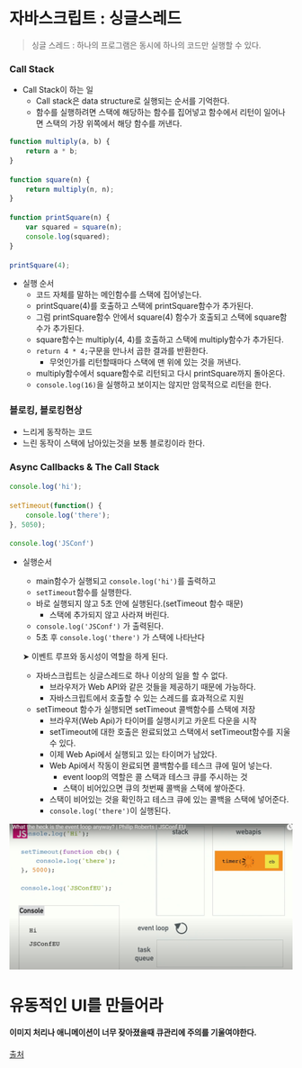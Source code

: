 # 자바스크립트 : 싱글스레드

> 싱글 스레드 : 하나의 프로그램은 동시에 하나의 코드만 실행할 수 있다.



### Call Stack

- Call Stack이 하는 일
  - Call stack은 data structure로 실행되는 순서를 기억한다.
  - 함수를 실행하려면 스택에 해당하는 함수를 집어넣고 함수에서 리턴이 일어나면 스택의 가장 위쪽에서 해당 함수를 꺼낸다.

```javascript
function multiply(a, b) {
    return a * b;
}

function square(n) {
    return multiply(n, n);
}

function printSquare(n) {
    var squared = square(n);
    console.log(squared);
}

printSquare(4);
```

- 실행 순서
  - 코드 자체를 말하는 메인함수를 스택에 집어넣는다.
  - printSquare(4)를 호출하고 스택에 printSquare함수가 추가된다.
  - 그럼 printSquare함수 안에서 square(4) 함수가 호출되고 스택에 square함수가 추가된다.
  - square함수는 multiply(4, 4)를 호출하고 스택에 multiply함수가 추가된다.
  - `return 4 * 4;`구문을 만나서 곱한 결과를 반환한다.
    - 무엇인가를 리턴할때마다 스택에 맨 위에 있는 것을 꺼낸다.
  - multiply함수에서 square함수로 리턴되고 다시 printSquare까지 돌아온다.
  - `console.log(16)`을 실행하고 보이지는 않지만 암묵적으로 리턴을 한다.



### 블로킹, 블로킹현상

- 느리게 동작하는 코드
- 느린 동작이 스택에 남아있는것을 보통 블로킹이라 한다.



### Async Callbacks & The Call Stack

```javascript
console.log('hi');

setTimeout(function() {
    console.log('there');
}, 5050);

console.log('JSConf')
```

- 실행순서

  - main함수가 실행되고 `console.log('hi')`를 출력하고
  - `setTimeout`함수를 실행한다.
  - 바로 실행되지 않고 5초 안에 실행된다.(setTimeout 함수 때문)
    - 스택에 추가되지 않고 사라져 버린다.
  - `console.log('JSConf')` 가 출력된다.
  - 5초 후 `console.log('there')` 가 스택에 나타난다

  

  &#10148; 이벤트 루프와 동시성이 역할을 하게 된다.

  - 자바스크립트는 싱글스레드로 하나 이상의 일을 할 수 없다.
    - 브라우저가 Web API와 같은 것들을 제공하기 때문에 가능하다.
    - 자바스크립트에서 호출할 수 있는 스레드를 효과적으로 지원
  - setTimeout 함수가 실행되면 setTimeout 콜백함수를 스택에 저장
    - 브라우저(Web Api)가 타이머를 실행시키고 카운트 다운을 시작
    - setTimeout에 대한 호출은 완료되었고 스택에서 setTimeout함수를 지울 수 있다.
    - 이제 Web Api에서 실행되고 있는 타이머가 남았다.
    - Web Api에서 작동이 완료되면 콜백함수를 테스크 큐에 밀어 넣는다.
      - event loop의 역할은 콜 스택과 테스크 큐를 주시하는 것
      - 스택이 비어있으면 큐의 첫번째 콜백을 스택에 쌓아준다.
    - 스택이 비어있는 것을 확인하고 테스크 큐에 있는 콜백을 스택에 넣어준다.
    - `console.log('there')`이 실행된다.

![image-20200926132545719](../Images/eventloop.png)









# 유동적인 UI를 만들어라

#### 이미지 처리나 애니메이션이 너무 잦아졌을때 큐관리에 주의를 기울여야한다.



[출처]( http://www.youtube.com/watch?v=8aGhZQkoFbQ&ab_channel=JSConf)



